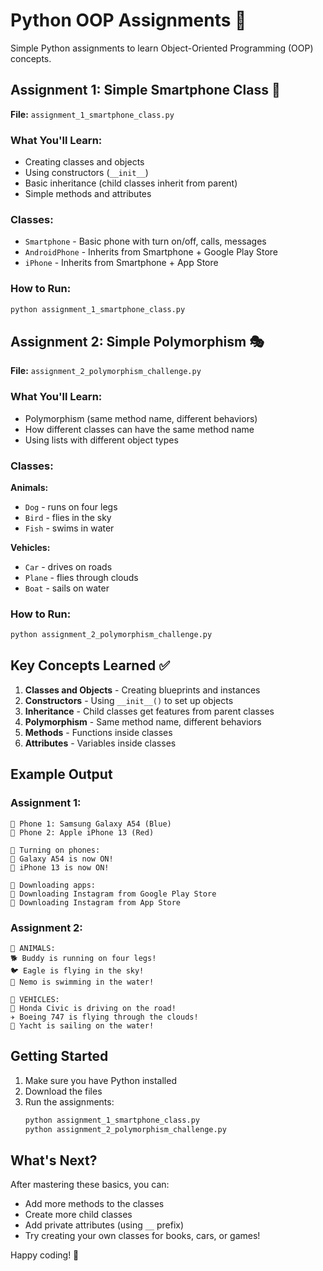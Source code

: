 # Python OOP Assignments 🐍

Simple Python assignments to learn Object-Oriented Programming (OOP) concepts.

## Assignment 1: Simple Smartphone Class 📱

**File:** `assignment_1_smartphone_class.py`

### What You'll Learn:

- Creating classes and objects
- Using constructors (`__init__`)
- Basic inheritance (child classes inherit from parent)
- Simple methods and attributes

### Classes:

- `Smartphone` - Basic phone with turn on/off, calls, messages
- `AndroidPhone` - Inherits from Smartphone + Google Play Store
- `iPhone` - Inherits from Smartphone + App Store

### How to Run:

```bash
python assignment_1_smartphone_class.py
```

## Assignment 2: Simple Polymorphism 🎭

**File:** `assignment_2_polymorphism_challenge.py`

### What You'll Learn:

- Polymorphism (same method name, different behaviors)
- How different classes can have the same method name
- Using lists with different object types

### Classes:

**Animals:**

- `Dog` - runs on four legs
- `Bird` - flies in the sky
- `Fish` - swims in water

**Vehicles:**

- `Car` - drives on roads
- `Plane` - flies through clouds
- `Boat` - sails on water

### How to Run:

```bash
python assignment_2_polymorphism_challenge.py
```

## Key Concepts Learned ✅

1. **Classes and Objects** - Creating blueprints and instances
2. **Constructors** - Using `__init__()` to set up objects
3. **Inheritance** - Child classes get features from parent classes
4. **Polymorphism** - Same method name, different behaviors
5. **Methods** - Functions inside classes
6. **Attributes** - Variables inside classes

## Example Output

### Assignment 1:

```
📱 Phone 1: Samsung Galaxy A54 (Blue)
📱 Phone 2: Apple iPhone 13 (Red)

🔌 Turning on phones:
📱 Galaxy A54 is now ON!
📱 iPhone 13 is now ON!

📱 Downloading apps:
📱 Downloading Instagram from Google Play Store
📱 Downloading Instagram from App Store
```

### Assignment 2:

```
🐾 ANIMALS:
🐕 Buddy is running on four legs!
🐦 Eagle is flying in the sky!
🐠 Nemo is swimming in the water!

🚗 VEHICLES:
🚗 Honda Civic is driving on the road!
✈️ Boeing 747 is flying through the clouds!
🚤 Yacht is sailing on the water!
```

## Getting Started

1. Make sure you have Python installed
2. Download the files
3. Run the assignments:
   ```bash
   python assignment_1_smartphone_class.py
   python assignment_2_polymorphism_challenge.py
   ```

## What's Next?

After mastering these basics, you can:

- Add more methods to the classes
- Create more child classes
- Add private attributes (using `__` prefix)
- Try creating your own classes for books, cars, or games!

Happy coding! 🚀
